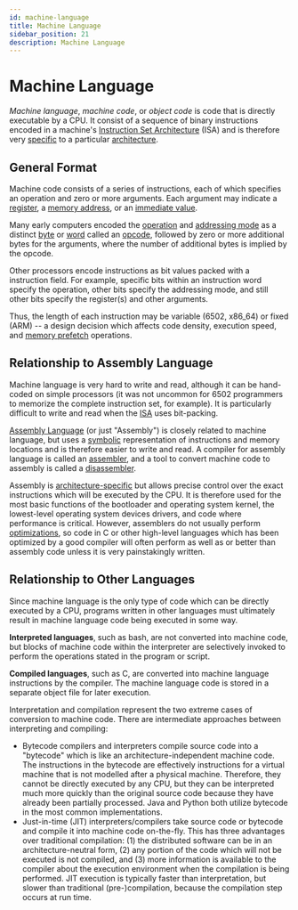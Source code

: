 ```yaml
---
id: machine-language
title: Machine Language
sidebar_position: 21
description: Machine Language
---
```


# Machine Language

_Machine language_, _machine code_, or _object code_ is code that is directly executable by a CPU. It consist of a sequence of binary instructions encoded in a machine's [Instruction Set Architecture](./instruction-set-architecture.md) (ISA) and is therefore very [specific](./portable.md) to a particular [architecture](./computer-architecture.md).

## General Format

Machine code consists of a series of instructions, each of which specifies an operation and zero or more arguments. Each argument may indicate a [register](./register.md), a [memory address](./address.md), or an [immediate value](./immediate-value.md).

Many early computers encoded the [operation](./operation.md) and [addressing mode](./addressing-mode.md) as a distinct [byte](./word.md#byte) or [word](./word.md) called an [opcode](./opcode.md), followed by zero or more additional bytes for the arguments, where the number of additional bytes is implied by the opcode.

Other processors encode instructions as bit values packed with a instruction field. For example, specific bits within an instruction word specify the operation, other bits specify the addressing mode, and still other bits specify the register(s) and other arguments.

Thus, the length of each instruction may be variable (6502, x86_64) or fixed (ARM) -- a design decision which affects code density, execution speed, and [memory prefetch](./memory-prefetch.md) operations.

## Relationship to Assembly Language

Machine language is very hard to write and read, although it can be hand-coded on simple processors (it was not uncommon for 6502 programmers to memorize the complete instruction set, for example). It is particularly difficult to write and read when the [ISA](./instruction-set-architecture.md) uses bit-packing.

[Assembly Language](/F-AssemblyLanguage/assembly-language.md) (or just "Assembly") is closely related to machine language, but uses a [symbolic](/F-AssemblyLanguage/symbol.md) representation of instructions and memory locations and is therefore easier to write and read. A compiler for assembly language is called an [assembler](./assembler.md), and a tool to convert machine code to assembly is called a [disassembler](./disassembler.md).

Assembly is [architecture-specific](./portable.md) but allows precise control over the exact instructions which will be executed by the CPU. It is therefore used for the most basic functions of the bootloader and operating system kernel, the lowest-level operating system devices drivers, and code where performance is critical. However, assemblers do not usually perform [optimizations](/D-ExtraResources/compiler-optimizations.md), so code in C or other high-level languages which has been optimized by a good compiler will often perform as well as or better than assembly code unless it is very painstakingly written.

## Relationship to Other Languages

Since machine language is the only type of code which can be directly executed by a CPU, programs written in other languages must ultimately result in machine language code being executed in some way.

**Interpreted languages**, such as bash, are not converted into machine code, but blocks of machine code within the interpreter are selectively invoked to perform the operations stated in the program or script.

**Compiled languages**, such as C, are converted into machine language instructions by the compiler. The machine language code is stored in a separate object file for later execution.

Interpretation and compilation represent the two extreme cases of conversion to machine code. There are intermediate approaches between interpreting and compiling:

- Bytecode compilers and interpreters compile source code into a "bytecode" which is like an architecture-independent machine code. The instructions in the bytecode are effectively instructions for a virtual machine that is not modelled after a physical machine. Therefore, they cannot be directly executed by any CPU, but they can be interpreted much more quickly than the original source code because they have already been partially processed. Java and Python both utilize bytecode in the most common implementations.
- Just-in-time (JIT) interpreters/compilers take source code or bytecode and compile it into machine code on-the-fly. This has three advantages over traditional compilation: (1) the distributed software can be in an architecture-neutral form, (2) any portion of the code which will not be executed is not compiled, and (3) more information is available to the compiler about the execution environment when the compilation is being performed. JIT execution is typically faster than interpretation, but slower than traditional (pre-)compilation, because the compilation step occurs at run time.
